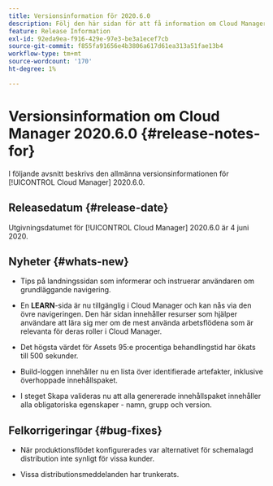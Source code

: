 ```yaml
---
title: Versionsinformation för 2020.6.0
description: Följ den här sidan för att få information om Cloud Manager 2020.6.0
feature: Release Information
exl-id: 92eda9ea-f916-429e-97e3-be3a1ecef7cb
source-git-commit: f855fa91656e4b3806a617d61ea313a51fae13b4
workflow-type: tm+mt
source-wordcount: '170'
ht-degree: 1%

---
```


# Versionsinformation om Cloud Manager 2020.6.0 {#release-notes-for}

I följande avsnitt beskrivs den allmänna versionsinformationen för [!UICONTROL Cloud Manager] 2020.6.0.

## Releasedatum {#release-date}

Utgivningsdatumet för [!UICONTROL Cloud Manager] 2020.6.0 är 4 juni 2020.

## Nyheter {#whats-new}

* Tips på landningssidan som informerar och instruerar användaren om grundläggande navigering.

* En **LEARN**-sida är nu tillgänglig i Cloud Manager och kan nås via den övre navigeringen. Den här sidan innehåller resurser som hjälper användare att lära sig mer om de mest använda arbetsflödena som är relevanta för deras roller i Cloud Manager.

* Det högsta värdet för Assets 95:e procentiga behandlingstid har ökats till 500 sekunder.

* Build-loggen innehåller nu en lista över identifierade artefakter, inklusive överhoppade innehållspaket.

* I steget Skapa valideras nu att alla genererade innehållspaket innehåller alla obligatoriska egenskaper - namn, grupp och version.

## Felkorrigeringar {#bug-fixes}

* När produktionsflödet konfigurerades var alternativet för schemalagd distribution inte synligt för vissa kunder.

* Vissa distributionsmeddelanden har trunkerats.
